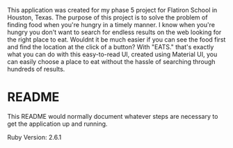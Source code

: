 This application was created for my phase 5 project for Flatiron School in Houston, Texas. The purpose of this project is to solve the problem of finding food when you're hungry in a timely manner. I know when you're hungry you don't want to search for endless results on the web looking for the right place to eat. Wouldnt it be much easier if you can see the food first and find the location at the click of a button? With "EATS." that's exactly what you can do with this easy-to-read UI, created using Material UI, you can easily choose a place to eat without the hassle of searching through hundreds of results.

# README

This README would normally document whatever steps are necessary to get the
application up and running.

Ruby Version: 2.6.1
